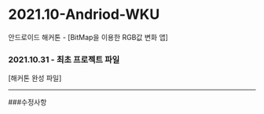 # 2021.10-Andriod-WKU
안드로이드 해커톤 - [BitMap을 이용한 RGB값 변화 앱]

### 2021.10.31 - 최초 프로젝트 파일
[해커톤 완성 파일]
_______________________________________________

###수정사항

